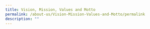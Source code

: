 ```yaml
---
title: Vision, Mission, Values and Motto
permalink: /about-us/Vision-Mission-Values-and-Motto/permalink
description: ""
---
```

